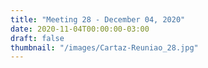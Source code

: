```yaml
---
title: "Meeting 28 - December 04, 2020"
date: 2020-11-04T00:00:00-03:00
draft: false
thumbnail: "/images/Cartaz-Reuniao_28.jpg"
---
```

